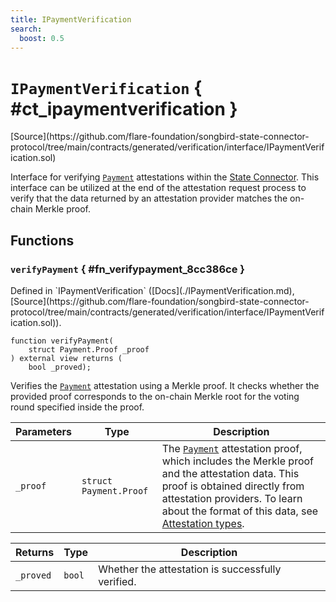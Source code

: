 ```yaml
---
title: IPaymentVerification
search:
  boost: 0.5
---
```


<!-- This is an autogenerated file. Do not edit! -->

# `IPaymentVerification` { #ct_ipaymentverification }

<div class="api-node-source" markdown>
[Source](https://github.com/flare-foundation/songbird-state-connector-protocol/tree/main/contracts/generated/verification/interface/IPaymentVerification.sol)
</div>

<div class="api-node-internal" markdown>

Interface for verifying [`Payment`](../attestation-types/Payment.md) attestations within the [State Connector](https://docs.flare.network/tech/state-connector/).
This interface can be utilized at the end of the attestation request process to verify that the data
returned by an attestation provider matches the on-chain Merkle proof.

</div>

<div class="api-node-type" markdown>

## Functions

<div class="api-node" markdown>

### `verifyPayment` { #fn_verifypayment_8cc386ce }

<div class="api-node-source" markdown>
Defined in `IPaymentVerification` ([Docs](./IPaymentVerification.md), [Source](https://github.com/flare-foundation/songbird-state-connector-protocol/tree/main/contracts/generated/verification/interface/IPaymentVerification.sol)).
</div>

<div class="api-node-internal" markdown>

```solidity
function verifyPayment(
    struct Payment.Proof _proof
) external view returns (
    bool _proved);
```

Verifies the [`Payment`](../attestation-types/Payment.md) attestation using a Merkle proof.
It checks whether the provided proof corresponds to the on-chain Merkle root for the voting round specified inside the proof.

| Parameters | Type | Description |
| ---------- | ---- | ----------- |
| `_proof` | `struct Payment.Proof` | The [`Payment`](../attestation-types/Payment.md) attestation proof, which includes the Merkle proof and the attestation data.               This proof is obtained directly from attestation providers.               To learn about the format of this data, see [Attestation types](https://github.com/flare-foundation/songbird-state-connector-protocol/blob/main/specs/attestations/attestation-type-definition.md). |

| Returns | Type | Description |
| ------- | ---- | ----------- |
| `_proved` | `bool` | Whether the attestation is successfully verified. |
</div>
</div>

</div>

